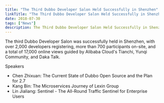 ```yaml
---
title: "The Third Dubbo Developer Salon Held Successfully in Shenzhen"
linkTitle: "The Third Dubbo Developer Salon Held Successfully in Shenzhen"
date: 2018-07-30
tags: ["News"]
description: The Third Dubbo Developer Salon Held Successfully in Shenzhen
---
```


The third Dubbo Developer Salon was successfully held in Shenzhen, with over 2,000 developers registering, more than 700 participants on-site, and a total of 17,000 online views guided by Alibaba Cloud's Tianchi, Yunqi Community, and Daka Talk.

Speakers
  * Chen Zhixuan: The Current State of Dubbo Open Source and the Plan for 2.7
  * Kang Bin: The Microservices Journey of Lexin Group
  * Lin Jialiang: Sentinel - The All-Round Traffic Sentinel for Enterprise Users
